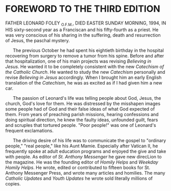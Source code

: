 # FOREWORD TO THE THIRD EDITION

FATHER LEONARD FOLEY <sub>O.F.M.</sub>, DIED EASTER SUNDAY MORNING, 1994, IN HIS sixty-second year as a Franciscan and his fifty-fourth as a priest. He was very conscious of his sharing in the suffering, death and resurrection of Jesus, the paschal mystery. 

&nbsp;&nbsp;&nbsp;&nbsp;&nbsp; The previous October he had spent his eightieth birthday in the hospital recovering from surgery to remove a tumor from his spine. Before and after that hospitalization, one of his main projects was revising *Believing in Jesus*. He wanted it to be completely consistent with the new *Catechism of the Catholic Church*. He wanted to study the new *Catechism* personally and revise *Believing in Jesus* accordingly. When I brought him an early English translation of the *Catechism*, he was as excited as if I had given him a new car. 

&nbsp;&nbsp;&nbsp;&nbsp;&nbsp; The passion of Leonard's life was telling people about God, Jesus, the church, God's love for them. He was distressed by the misshapen images some people had of God and their false ideas of what God expected of them. From years of preaching parish missions, hearing confessions and doing spiritual direction, he knew the faulty ideas, unfounded guilt, fears and scruples that tortured people. "Poor people!" was one of Leonard's frequent exclamations. 

&nbsp;&nbsp;&nbsp;&nbsp;&nbsp; The driving desire of his life was to communicate the gospel to "ordinary people," "real people," like his Aunt Mamie. Especially after Vatican II, he frequently spoke at adult education programs and enjoyed the give and take with people. As editor of *St. Anthony Messenger* he gave new direcLion to the magazine. He was the founding editor of *Homily Helps* and *Weekday Homily Helps*. He wrote, edited or contributed to fifteen books for St. Anthony Messenger Press, and wrote many articles and homilies. The many *Catholic Updates* and *Youth Updates* he wrote sold literally millions of copies. 
